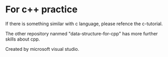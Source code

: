 # For c++ practice
If there is something similar with c language, please refence the c-tutorial.

The other repository nanmed "data-structure-for-cpp" has more further skills about cpp.

Created by microsoft visual studio.



